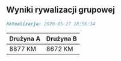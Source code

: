 ## Wyniki rywalizacji grupowej

```markdown
Aktualizacja: 2020-05-27 18:56:34
```

Drużyna A | Drużyna B
------------ | -------------
 8877 KM | 8672 KM